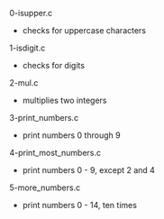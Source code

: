 0-isupper.c
* checks for uppercase characters

1-isdigit.c
* checks for digits

2-mul.c
* multiplies two integers

3-print_numbers.c
* print numbers 0 through 9

4-print_most_numbers.c
* print numbers 0 - 9, except 2 and 4

5-more_numbers.c
* print numbers 0 - 14, ten times
